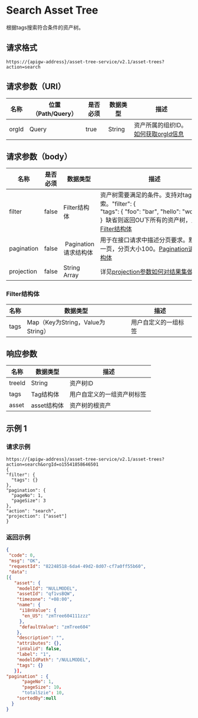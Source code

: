 # Search Asset Tree

根据tags搜索符合条件的资产树。

## 请求格式

```
https://{apigw-address}/asset-tree-service/v2.1/asset-trees?action=search
```

## 请求参数（URI）

| 名称          | 位置（Path/Query） | 是否必须 | 数据类型 | 描述      |
|---------------|------------------|----------|-----------|--------------|
| orgId         | Query            | true     | String    | 资产所属的组织ID。[如何获取orgId信息](/docs/api/zh_CN/latest/api_faqs#id-orgid-orgid)                |

## 请求参数（body）

| 名称          | 是否必须 | 数据类型 | 描述      |
|-----------------|---------------|-------------------|-----|
| filter| false         | Filter结构体          | 资产树需要满足的条件。支持对tags的搜索。"filter": {  "tags": { "foo": "bar", "hello": "world" }  }  缺省则返回OU下所有的资产树，见[Filter结构体](/docs/api/zh_CN/latest/asset_tree/search_asset_tree.html#filter-filterstruc)   |
| pagination| false         |  Pagination请求结构体 | 用于在接口请求中描述分页要求。默认第一页，分页大小100。[Pagination请求结构体](/docs/api/zh_CN/latest/overview.html?highlight=pagination#pagination)                               |
| projection| false         | String Array          | 详见[projection参数如何对结果集做裁剪](/docs/api/zh_CN/latest/api_faqs.html#projection)|


### Filter结构体<filterstruc>

| 名称        | 数据类型 | 描述      |
|-----------|------------------------------------|-----------------------|
| tags| Map（Key为String，Value为String）  | 用户自定义的一组标签  |


## 响应参数

| 名称| 数据类型 | 描述         |
|-------------|-----------------------------------|-----------------------------|
| treeId| String                            | 资产树ID                    |
| tags| Tag结构体 | 用户自定义的一组资产树标签  |
| asset| asset结构体                     | 资产树的根资产              |



## 示例 1

### 请求示例

```
https://{apigw-address}/asset-tree-service/v2.1/asset-trees?action=search&orgId=o15541858646501
{
"filter": {
  "tags": {}
},
"pagination": {
  "pageNo": 1,
  "pageSize": 3
},
"action": "search",
"projection": ["asset"]
}
```

### 返回示例

```json
{
 "code": 0,
 "msg": "OK",
 "requestId": "82248518-6da4-49d2-8d07-cf7a0ff55b60",
 "data": 
[{
   "asset": {
    "modelId": "NULLMODEL",
    "assetId": "qf1vsBQW",
    "timezone": "+08:00",
    "name": {
     "i18nValue": {
      "en_US": "zmTree604111zzz"
     },
     "defaultValue": "zmTree604"
    },
    "description": "",
    "attributes": {},
    "inValid": false,
    "label": "1",
    "modelIdPath": "/NULLMODEL",
    "tags": {} 
   }],
"pagination" : {
      "pageNo": 1,
      "pageSize": 10，
      "totalSzie": 10,
    "sortedBy":null
  }
}
```

